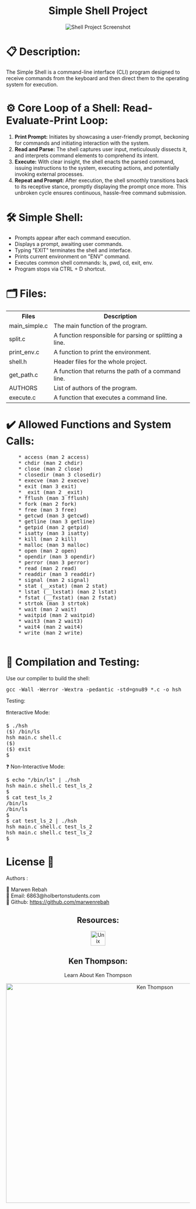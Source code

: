 <h1 align="center">Simple Shell Project</h1>

<p align="center"> <img src="https://github.com/marwenrebah/holbertonschool-simple_shell/assets/133456502/1eff87de-2116-4a56-8fab-8e21a1f6880f/" alt="Shell Project Screenshot"/> </p>

<h1>📋 Description:</h1>
<p>The Simple Shell is a command-line interface (CLI) program designed to receive commands from the keyboard and then direct them to the operating system for execution.</p>

 <h1>⚙️ Core Loop of a Shell: Read-Evaluate-Print Loop:</h1>
    <ol>
        <li><strong>Print Prompt:</strong> Initiates by showcasing a user-friendly prompt, beckoning for commands and initiating interaction with the system.</li>
        <li><strong>Read and Parse:</strong> The shell captures user input, meticulously dissects it, and interprets command elements to comprehend its intent.</li>
        <li><strong>Execute:</strong> With clear insight, the shell enacts the parsed command, issuing instructions to the system, executing actions, and potentially invoking external processes.</li>
        <li><strong>Repeat and Prompt:</strong> After execution, the shell smoothly transitions back to its receptive stance, promptly displaying the prompt once more. This unbroken cycle ensures continuous, hassle-free command submission.</li>
    </ol>

<h1>🛠️ Simple Shell:</h1>
    <ul>
        <li>Prompts appear after each command execution.</li>
        <li>Displays a prompt, awaiting user commands.</li>
        <li>Typing "EXIT" terminates the shell and interface.</li>
        <li>Prints current environment on "ENV" command.</li>
        <li>Executes common shell commands: ls, pwd, cd, exit, env.</li>
        <li>Program stops via CTRL + D shortcut.</li>
    </ul>

 <h1>🗂️ Files:</h1>
    <table>
        <tr>
            <th>Files</th>
            <th>Description</th>
        </tr>
        <tr>
            <td>main_simple.c</td>
            <td>The main function of the program.</td>
        </tr>
        <tr>
            <td>split.c</td>
            <td>A function responsible for parsing or splitting a line.</td>
        </tr>
        <tr>
            <td>print_env.c</td>
            <td>A function to print the environment.</td>
        </tr>
        <tr>
            <td>shell.h</td>
            <td>Header files for the whole project.</td>
        </tr>
        <tr>
            <td>get_path.c</td>
            <td>A function that returns the path of a command line.</td>
        </tr>
        <tr>
            <td>AUTHORS</td>
            <td>List of authors of the program.</td>
        </tr>
        <tr>
            <td>execute.c</td>
            <td>A function that executes a command line.</td>
        </tr>
    </table>

<h1>✔️ Allowed Functions and System Calls:</h1>
    <pre>
    * access (man 2 access)
    * chdir (man 2 chdir)
    * close (man 2 close)
    * closedir (man 3 closedir)
    * execve (man 2 execve)
    * exit (man 3 exit)
    * _exit (man 2 _exit)
    * fflush (man 3 fflush)
    * fork (man 2 fork)
    * free (man 3 free)
    * getcwd (man 3 getcwd)
    * getline (man 3 getline)
    * getpid (man 2 getpid)
    * isatty (man 3 isatty)
    * kill (man 2 kill)
    * malloc (man 3 malloc)
    * open (man 2 open)
    * opendir (man 3 opendir)
    * perror (man 3 perror)
    * read (man 2 read)
    * readdir (man 3 readdir)
    * signal (man 2 signal)
    * stat (__xstat) (man 2 stat)
    * lstat (__lxstat) (man 2 lstat)
    * fstat (__fxstat) (man 2 fstat)
    * strtok (man 3 strtok)
    * wait (man 2 wait)
    * waitpid (man 2 waitpid)
    * wait3 (man 2 wait3)
    * wait4 (man 2 wait4)
    * write (man 2 write)
    </pre>

<h1>🔭 Compilation and Testing:</h1>
<p>Use our compiler to build the shell:</p>
<pre>
gcc -Wall -Werror -Wextra -pedantic -std=gnu89 *.c -o hsh
</pre>

<p>Testing:</p>
<p>❗Interactive Mode:</p>

<pre>
$ ./hsh
($) /bin/ls
hsh main.c shell.c
($)
($) exit
$
</pre>

<p>❓ Non-Interactive Mode:</p>

<pre>
$ echo "/bin/ls" | ./hsh
hsh main.c shell.c test_ls_2
$
$ cat test_ls_2
/bin/ls
/bin/ls
$
$ cat test_ls_2 | ./hsh
hsh main.c shell.c test_ls_2
hsh main.c shell.c test_ls_2
$
</pre>
<h1>License 👥</h1>
    <p>Authors :</p>
    <p>🚀 Marwen Rebah<br>
    📧 Email: 6863@holbertonstudents.com<br>
    👻 Github: <a href="https://github.com/marwenrebah" target="_blank" rel="noreferrer">https://github.com/marwenrebah</a></p>

<h2 align="center">Resources:</h2>
    <p align="center"> 
        <a href="https://en.wikipedia.org/wiki/Unix_shell" target="_blank" rel="noreferrer">
            <img src="https://upload.wikimedia.org/wikipedia/en/thumb/8/80/Wikipedia-logo-v2.svg/1200px-Wikipedia-logo-v2.svg.png" alt="Unix Shell" width="40" height="40"/> 
        </a> 
    </p>
<h2 align="center">Ken Thompson:</h2>
<p align="center">Learn About Ken Thompson <a href="https://en.wikipedia.org/wiki/Ken_Thompson"> </p>

<p align="center"> 
            <img src="https://upload.wikimedia.org/wikipedia/commons/thumb/8/8f/Ken_Thompson_%28sitting%29_and_Dennis_Ritchie_at_PDP-11_%282876612463%29.jpg/2557px-Ken_Thompson_%28sitting%29_and_Dennis_Ritchie_at_PDP-11_%282876612463%29.jpg" alt="Ken Thompson" width="800" height="600"/> 
        </a> 
</body>
</html>